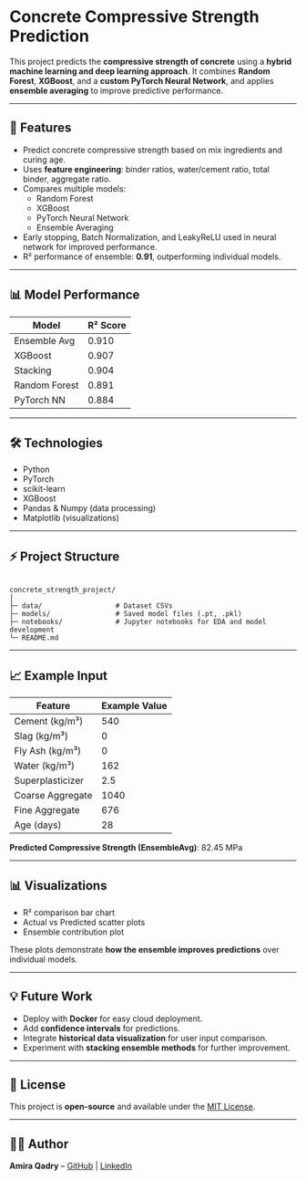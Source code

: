 # Concrete Compressive Strength Prediction

This project predicts the **compressive strength of concrete** using a **hybrid machine learning and deep learning approach**. It combines **Random Forest**, **XGBoost**, and a **custom PyTorch Neural Network**, and applies **ensemble averaging** to improve predictive performance.

---

## 🌟 Features

- Predict concrete compressive strength based on mix ingredients and curing age.
- Uses **feature engineering**: binder ratios, water/cement ratio, total binder, aggregate ratio.
- Compares multiple models:
  - Random Forest
  - XGBoost
  - PyTorch Neural Network
  - Ensemble Averaging
- Early stopping, Batch Normalization, and LeakyReLU used in neural network for improved performance.
- R² performance of ensemble: **0.91**, outperforming individual models.

---

## 📊 Model Performance

| Model          | R² Score |
|----------------|----------|
| Ensemble Avg   | 0.910    |
| XGBoost        | 0.907    |
| Stacking       | 0.904    |
| Random Forest  | 0.891    |
| PyTorch NN     | 0.884    |

---

## 🛠️ Technologies

- Python 
- PyTorch
- scikit-learn
- XGBoost
- Pandas & Numpy (data processing)
- Matplotlib (visualizations)

---

## ⚡ Project Structure

```

concrete_strength_project/
│
├─ data/                  # Dataset CSVs
├─ models/                # Saved model files (.pt, .pkl)
├─ notebooks/             # Jupyter notebooks for EDA and model development
└─ README.md

````

---

## 📈 Example Input

| Feature          | Example Value |
| ---------------- | ------------- |
| Cement (kg/m³)   | 540           |
| Slag (kg/m³)     | 0             |
| Fly Ash (kg/m³)  | 0             |
| Water (kg/m³)    | 162           |
| Superplasticizer | 2.5           |
| Coarse Aggregate | 1040          |
| Fine Aggregate   | 676           |
| Age (days)       | 28            |

**Predicted Compressive Strength (EnsembleAvg)**: 82.45 MPa

---

## 📊 Visualizations

* R² comparison bar chart
* Actual vs Predicted scatter plots
* Ensemble contribution plot

These plots demonstrate **how the ensemble improves predictions** over individual models.

---

## 💡 Future Work

* Deploy with **Docker** for easy cloud deployment.
* Add **confidence intervals** for predictions.
* Integrate **historical data visualization** for user input comparison.
* Experiment with **stacking ensemble methods** for further improvement.

---

## 📄 License

This project is **open-source** and available under the [MIT License](LICENSE).

---

## 👩‍💻 Author

**Amira Qadry** – [GitHub](https://github.com/yourusername) | [LinkedIn](https://www.linkedin.com/in/amiraqadry/)
